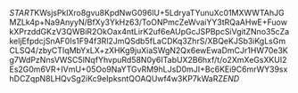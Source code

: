 $START$KWsjsPklXro8gvu8KpdNwG096lU+5LdryaTYunuXc01MXWWTAhJGMZLk4p+Na9AnyyN/BfXy3YkHz63/ToONPmcZeWvaiYY3tRQaAHwE+FuowkXPrzddGKzV3QWBiR2OkOax4ntLirK2uf6eAUpGcJSPBpcSiVgitZNno35cZakeljEfpdcjSnAF0Is1F94f3Rl2JmQSdb5fLaCDKq3ZhrS/XBQeKJSb3iKgLsGmCLSQ4/zbyCTIqMbYxLX+zXHKg9juXiaSWgN2Qx6ewEwaDmCJr1HW70e3Kg7WdPzNnsVWSC5lNqfYhvpuRd58N0y6ITabUX2B6hxf/t/o2XmXeGsXKUI2Es2G0m6VR+IVmU+05Oo9NaYTGvRM9hLJsD0mJI+Bc6KEi9C6mrWY39sxhDCZqpN8LHQvSg2iKc9eIpksntQOAQUwf4w3KP7kWaRZ$END$